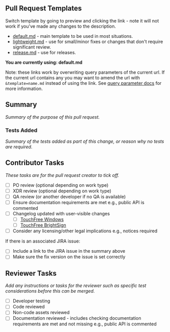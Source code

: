 ## Pull Request Templates

Switch template by going to preview and clicking the link - note it will not work if you've made any changes to the description.

- [default.md](?expand=1) - main template to be used in most situations.
- [lightweight.md](?expand=1&template=lightweight.md) - use for small/minor fixes or changes that don't require significant review.
- [release.md](?expand=1&template=release.md) - use for releases.

**You are currently using: default.md**

Note: these links work by overwriting query parameters of the current url. If the current url contains any you may want to amend the url with `&template=name.md` instead of using the link. See [query parameter docs](https://docs.github.com/en/pull-requests/collaborating-with-pull-requests/proposing-changes-to-your-work-with-pull-requests/using-query-parameters-to-create-a-pull-request) for more information.

## Summary

_Summary of the purpose of this pull request._


### Tests Added

_Summary of the tests added as part of this change, or reason why no tests are required._


## Contributor Tasks

_These tasks are for the pull request creator to tick off._

- [ ] PO review (optional depending on work type)
- [ ] XDR review (optional depending on work type)
- [ ] QA review (or another developer if no QA is available)
- [ ] Ensure documentation requirements are met e.g., public API is commented
- [ ] Changelog updated with user-visible changes
    - [ ] [TouchFree Windows](/ultraleap/touchfree/blob/-/CHANGELOG-windows.md)
    - [ ] [TouchFree BrightSign](/ultraleap/touchfree/blob/-/CHANGELOG-brightsign.md)
- [ ] Consider any licensing/other legal implications e.g., notices required

If there is an associated JIRA issue:
- [ ] Include a link to the JIRA issue in the summary above
- [ ] Make sure the fix version on the issue is set correctly

## Reviewer Tasks

_Add any instructions or tasks for the reviewer such as specific test considerations before this can be merged._

- [ ] Developer testing
- [ ] Code reviewed
- [ ] Non-code assets reviewed
- [ ] Documentation reviewed - includes checking documentation requirements are met and not missing e.g., public API is commented
